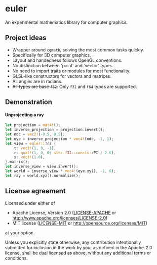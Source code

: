 # euler

An experimental mathematics library for computer graphics.

## Project ideas

 * Wrapper around `cgmath`, solving the most common tasks quickly.
 * Specifically for 3D computer graphics.
 * Layout and handedness follows OpenGL conventions.
 * No distinction between 'point' and 'vector' types.
 * No need to import traits or modules for most functionality.
 * GLSL-like constructors for vectors and matrices.
 * All angles are in radians.
 * ~~All types are base `f32`.~~ Only `f32` and `f64` types are supported.

## Demonstration

#### Unprojecting a ray

```rust
let projection = mat4!();
let inverse_projection = projection.invert();
let ndc = vec2!(-0.5, 0.5);
let eye = inverse_projection * vec4!(ndc, -1, 1);
let view = euler::Trs {
    t: vec3!(1, 0, -1),
    r: quat!(1, 0, 0; std::f32::consts::PI / 2.0),
    s: vec3!(1.0),
}.matrix();
let inverse_view = view.invert();
let world = inverse_view * vec4!(eye.xy(), -1, 0);
let ray = world.xyz().normalize();
```

## License agreement

Licensed under either of

 * Apache License, Version 2.0
   ([LICENSE-APACHE](LICENSE-APACHE) or http://www.apache.org/licenses/LICENSE-2.0)
 * MIT license
   ([LICENSE-MIT](LICENSE-MIT) or http://opensource.org/licenses/MIT)

at your option.

Unless you explicitly state otherwise, any contribution intentionally submitted
for inclusion in the work by you, as defined in the Apache-2.0 license, shall be
dual licensed as above, without any additional terms or conditions.
